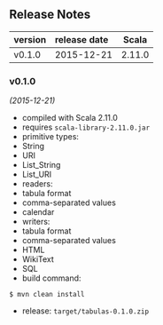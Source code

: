 
## Release Notes

| version | release date | Scala  |
|:--------|:-------------|:------:|
| v0.1.0  | 2015-12-21   | 2.11.0 |



### v0.1.0
*(2015-12-21)*
* compiled with Scala 2.11.0
* requires `scala-library-2.11.0.jar`
* primitive types:
 * String
 * URI
 * List_String
 * List_URI
* readers:
 * tabula format
 * comma-separated values
 * calendar
* writers:
 * tabula format
 * comma-separated values
 * HTML
 * WikiText
 * SQL
* build command:
```
$ mvn clean install
```
* release: `target/tabulas-0.1.0.zip`



